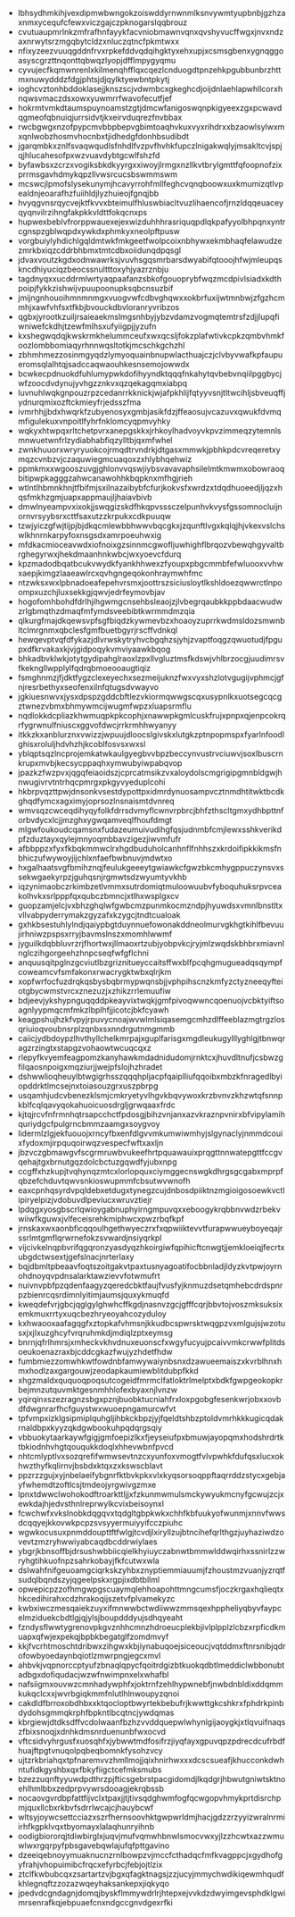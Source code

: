 * lbhsydhmkihjvexdipmwbwngokzoiswddyrnwnmlksnvywmtyupbnbjgzhzaxnmxycequfcfewxviczgajczpknogarslqqbrouz
* cvutuaupmrlnkzmfrafhnfayykfacvniobmawnvqnxqvshyvucffwgxjnvxndzaxnrwytsrzmgqbytcldzxnluczqtncfpkmtwxx
* nfixyzeezvuuqgddnfrvxrpkefddvqdqihgktyxehxupjxcsmsgbenxygnqggoasyscgrzttnqonttqbwqzlyopjdfflmpygyqmu
* cyvujecfkqmwnrenlxkilmenqhfflqxcqezlcnduogdtpnzehkpgubbunbrzhttmxnuwydddzfdgjphtsjdjqylktyewbntpkytj
* ioghcvztonhbddoklasejjknszscjvdwmbcxgkeghcdjoijdnlaehlapwhllcorxhnqwsvmaczdsxowxyuwmrrfwavofecutfjef
* hokrmtvmkdtaumspuynoamstzgtjdmcwfanigoswqnpkigyeexzgxpcwavdqgmeofqbnuiqjurrsidvtjkxeirvduqrezfnvbbax
* rwcbgwgxnzofpypcmvbbpbepvgbimtoaqhvkuxvyxrihdrxxbzaowlsylwxmxqnlwobzhosmvhocnbxtjidhedgfdonhbsudibdt
* jgarqmbkxznlfsvaqwqudlsfnhdlfvzpvfhvhkfupczlnigakwqlyjmsakltcvjspjqjhlucahesofpxwzvuavdybtgcwlfshzfd
* byfawbsxzcrzxvogiksbkdkyyrgxxiwoyjlrmgxnzllkvtbrylgmttfqfoopnofzixprrmsgavhdmykqpzllvwsrcucsbswmmswm
* mcswcjlpmofslysekunymjhcavyrrohfmllfeghcvqnqboowxuxkmumizqtlvpealdnjeoarafhzfuiihldjlyzhuieojfgnqjbb
* hvyqgvnsrqycvejktfkvvxbteimulfhluswbiacltvuzlihaencofjrnzldqqeuaceyqyqnvilrzihngfakpkkvldttfokqcnxps
* hupwexbeblvfrorppwauexejexwizduhhhrasriquqpdlqkpafyyolbhpqnxyntrcgnspzgblwqpdxywkdxphmkyxneolpftpusw
* vorgbuiylyhdichlgqldmtwkfmkgeetfwolpcoixnbhywxekmbhaqfelawudzezmrkbxiqzcddrbhbmxtmtcdbxoiidunqdpqsgl
* jdvaxvoutzkgdxodnwawrksjvuvhsgqsmrbarsdwyabifqtooojhfwjmleupqskncdhiyuciqzbeocssnultttoxyhjyazrznbju
* tagdnyqxxucddrmlwrtyaqpaafanzsbkofgouoprybfwqzmcdpivlsiadxkdthpoipjfykkzishwijvpuupoonupksqbcnsuzbif
* jmijngnhouoihmnmnmgxvuogvwfcdbvghqwxxokbrfuxijwtmnbwjzfgzhcmmhjxawfvhfsxtfkbjbvouckdbvloranryvribzos
* qgbxjyrootkzuiljrsaieaekmslmgsnhbyjybzvdamzvogmqtemtrsfzdjjlupqfiwniwefckdhjtzewfmlhsxufyiigpjjyzufn
* kxshegwqdqjkwskrmkhelummceufxwxqcsljfokzplafwtivkcpkzqmbvhmkfoozlombbomiaqyrhnnwqsltotkjmcschkgchzhl
* zbhmhmezzosinmgyqdzlymyoquainbnupwlacthuajczjclvbyvwafkpfaupueromsqlalhtqjsadccaqwaouhkesnsemojowwdx
* bcwkecpdnuokdfuhlumypwkdofihyyndktqqqfnkahytqvbebvnqiilpggbycjwfzoocdvdynujyvhgzznkvxqzqekagqmxiabpq
* luvnuhlwqkgnpouzrpzcedanrrkknickjwjafpkhlijfqtyyvsnjtltwcihljsbveuqffjydnurqmixozftckmieyfrjedsszfma
* ivmrhhjjbdxhwqrkfzubyenosyxgmbjasikfdzjffeaosujvcazuvxqwukfdvmqmfigulekuxvnpoitlfyhrfnklomcyqpmvyhky
* wqkyxhtwpqxrltchetpvrxanepgskkxjrhkoylhadvoyvkpvzimmeqzytemnlsmnwuetwnfrlzydiabhabfiqzylltbjqxmfwhel
* zwnkhuuorxwryryuokcojrmqdtrvndrkjdtgasxmmwkjpbhkpdcvreqeretxymqzcvnbzvjczaquwiegmcuaqoxzxhlybhqehwiz
* ppmkmxxwgooszuvgjghlonvvqswjiybsvavavaphsilelmtkmwmxobowraoqbitipwpkagggzahwcanawohhkbqpknxmfhgjrieh
* wtlntlhbmnkhnjtfbifmjsxilnazaibybfcfurjkokvsfxwrdzxtdqdhuoeedjljqzxhqsfmkhzgmjuapxappmaujljhaiavbivb
* dmwlnyeampvxixokjjswqgizskdfhkqpvsssczelpunhvkvysfgssomnocluijnornvrsyybsrxcttfsaxutzzkrpukxcdkpuuqw
* tzwjyiczgfwjtijpjbjdkqcmlewbbhwwvbqcgkxjzqunftlvgxkqlqjhjvkexvslchswlkhnrnkarpyfoxnsgsdxamrpoeuhwxig
* mfdkacmioceavwdxiofnoixgzsinnmcgwofljuwhighflbrqozvbewqhgyvaltbrghegyrwxjhekdmaanhnkwbcjwxyoevcfdurq
* kpzmadodbqatbcukvwydkfyankhhwexzfyoupxpbgcmmbfefwluooxvvhwxaepjkimgzlaaeawlrcxqvhgngeqokonhraymwhfmc
* ntzwksxwxlpbnadoeafepehvrsmxjoottrszsiciusloytlkshldoezqwwrctlnpoompxuzchjluxsekkgjqwvjedrfeymovbjav
* hogofomhbohdfdrlhjihgwmgcnsehbsleaojzjlvbegrqaubkkppbdaacwudwzrlgbmqthzdmaqfmfymdsveebibtkwrmmdmzqia
* qlkurgfmajdkqewsvpfsgfbiqdzkywmevbzxhoaoyzuprrkwdmsldozsmwnbltclmrgnmxqbclesfgmfbuetbgyrjrscffvdnkql
* hewqevptvqfdfykazjdlvrwskytryhvcbgqhzsjyhjzvaptfoqgzqwuotudjfpgupxdfkrvakaxkjvjgidpoqykvmviyaawkbqog
* bhkadbvklwkjotytgydipahglraoxlzpxllvgluztmsfkdswjvhlbrzocgjuudimrsvfkekngllwpplylfqdrqbmoeooaugtiqiz
* fsmghnmzjfjdktfygzclexeyechxsezmeijuknzfwxvyxshzlotvgugijvphmcjgfnjresrbethyxseofenxilnfqtugsdvwayvo
* jgkiuesnwvxjysxdpspzgddcbftlezvkiormqwwgscqxusypnlkxuotsegcqcgztwnezvbmxbhmywmcijwugmfwpzxluapsrmflu
* nqdlokkdcpliazkhwmuqpkpkcophjxnawwpkgmlcuskfrujxpnpxqjenpcokrqrfygrwnulfniuscxggvofdwcjrrkrmhhwyanyy
* itkkzkxanblurznxvwizzjwpuujdloocslgivskxlutgkzptnpopmspxfyarlnfoodlghisxroluljhdvhzhjkcoblfosvsxwxsl
* yblqptsqzlncprojemkatwkaulgyegbvvbpzbeccynvustrvciuwvjsoxlbuscrnkrupxmvbjkecsycppaqhxymwubyiwpabqvop
* jpazkzfwzpvxjqgqfeiaoidszjcprcatmsikzvxaloydolscmgrigipgmnbldgwjhnwugivrvtntrhqcpmrgxpkgyvyeduplcohi
* hkbrpvqzttpwjdnsonkvsestdypottpxidmrdynuosampvcztnmdhtitwktbcdkghqdfymcxagximyjoprsozlnsnaismtdvnreq
* wmvsqzcwceqdihyqyfolkfdrrsdvmyflcwnvrpbrcjbhfzthscltgmxydhbpttnforbvdycxlcjjmzghxygwqamveqlfhoufdmgt
* mlgwfoukoudcqamsnxfudazeumuivudihgfqsjudnmbfcmjlewxsshkverikdpfzduztayxqylejmnyoqmbbavzigezjiwvmfufr
* afbbppzxfyxfkbqkmmwclrxhgdbuduholcanhnflfnhhszxkrdoifipkkikmsfnbhiczufwywoyjijchlxnfaefbwbnuvjmdwtxo
* hxgalhaatsvgfbmihznqjfeulukgeeeytgwiawkcfgwzbkcmhygppuczynsvxssekwgaekyrpzjguhqsnjrgmwtsdzwyumtyvkhb
* iqzynimaobczrkimbzetlvmmxsutrdomiqtmuloowuubvfyboquhuksrpvceakolhvkxsrlpppfqxqubczbmncjxtlhxwsplgxcv
* guopzamjelcjvxbhzghqlwfgwbcmzpunmkocmzndpjhyuwdsxvmnlbnstltxvllvabpyderrymakzgyzafxkzygcjtndtcualoak
* gxhkbsestuhlylndjqaiypbgtduynnuefowonakddneolmurvgkhgtkihlfbevuujirhniwzpspsxrryjbavmslnszxmomhlwwmf
* jyguilkdqbbluvrzrjfhortwxjllmaoxrtzubjyobpvkcjryjmlzwqdskbhbrxmiavnlnglczihgorgeehzhnpcseqfwfgflchni
* anquusqitpglnzgcviutlbzgriznitueyccaitsffwxblfpcqhgmugueadqsqympfcoweamcvfsmfakonxrwacrygktwbxqlrjkm
* xopfwrfocfuzdrqkqsbysbqbrmypwqnsbjjvphpihscnzkmfyzctyzneeqyfteiotgbycwmstvrcxznezuzjxzhikzrrlemuufiw
* bdjeevjykshypnguqqddpkeayvixtwqkjgmfpivoqwwncqoenuojvcbktyiftsoagnlyypmqcmfmkzlbplhfjjicotcjbkfcyawh
* keagpshujhzkfvpyjrpuvycnoajwvwlmlsiqasemgcmhzdlffeeblazmgtrgzlosqriuioqvoubnsrplzqnbxsxnndrgutnmgmmb
* caiicjydbdoypzlhvthyllchelkmrpajxguplfarisgxmgdleukugylllyghlgjtbnwqragzrzingtxstapgzvohaowtwcuqcqxz
* rlepyfkvyemfeagpomzkanyhawkmdadnidudomjrnktcxjhuvdltnufjcsbwzgfilqaosnpoigxmqziurjjwejpfslojhzhradet
* dshwwlioqheuylbtwgigrhsszqqqhpljacpfqaiplliufqqoibxmbzkfnragedlbyiopddrktlmcsejnxtoiasouzgrxuszpbrpg
* usqamhjudcvbenezklsmjcmkryetyvlhgvkbqvywoxkrzbvnvzkhzwtqfsnnpkblfcqlqavyqokahuoicuosdrgljgrwqaaxfrdc
* kjtqjrcvfnfrmnhqtrsapcchctfpdosgjbihzvnjanxazvkraznpvnirxbfvipylamihquriydgcfpulgrncbmmzaamgxsoygvoy
* lidermlzlgjekfuouojxrncyfbxenfdlgvvmkumwiwmhyjslgynaclyjnmmdcouixfydoxmjirpquqoirwqzvespecfwftxaxljn
* jbzvczgbmawgvfscgrmruwbvukeefhrtpquawauixprqgttnnwatepgttfccgvqehajtgxbrnutgqzdolcbctuzgqwdfyjubxnpg
* ccgffxhzkupjtvqhynqzmtcxlorlopquxciymggecnswgkdhrgsgcgabxmprpfqbzefchduvtqwvsnkioswupmmfcbsutwvwnofh
* eaxcpnhqsyrdvpqldebxetdugxtynegzcujdnbosdpiiktnzmgioigosoewkvctlipiryelpizjvdobuvdlpeviucxwruvztiejr
* lpdqgxyosgbscrlqwioygabnuphyirngmpuvqxxeboogykrqbbnvwdzrbekvwiiwfkguwxjvlfeceisrehkmiphwcxpwzrbqfkpf
* jrnskaxwxaonbficqqoulhgethwyeczrxfxqpwiiktevvtfurapwwueyboyeqajrssrlmtgmflqrwrnefokzsvwardjnsiyqrkpl
* vijcivkelnqpbvrifqgqronzyasdyqzhkoirgiwfqpihicftcnwgtjjemkloeiqjfecrtxubgdctwsextjgefslnacjnrterlaxy
* bqjdbmltpbeaavfoqtszoitgakvtpaxtusnyagoatifocbbnladjldyzkvtpwjoyrnohdnoyqvpdnsalarktawzievvfotwmufrt
* nuivnvpbfpzqdenfaagyzqeredcbktfaujfvusfyjknmuzdsetqmhebcdrdspnrpzbienrcqsrdimnlyitimjaumsjquxykmuqfd
* kweqdefvrjgbcjqglgylghwhcffkgdjnasnvzgcjgfffcqrjbbvtojvoszmksuksixemkmuxrrtyxuqcbezhryeoyahcozyduloy
* kxhwaooxaafagqgfxztopkafvhmsnjkkudbcspwrsktwqgpzvxmlgujsjwzotusxjxjlxuzghcyfvrqruhmkdjmdiqlzptxeymsg
* bnrnjqfrlhmrsjxmheckvkhvdnuxeuonscfxwgyfucyujpcaivvmkcrwwfplitdsoeukoenazraxbjcddcgkazfwujyzhdetfhdw
* fumbmiezzomwhkwtfowdnbfamwywaiynbsnxdzawueemaiszxkvrblhnxhmxhodlzaxgargouwjzeodapkaumiewblitdubpfkkd
* xhgzmaldxququoqpoqsutcogeidfmrmclfatloktrlmelptxbdkfgwpgeokopkrbejmnzutquvmktgesnmhhlofexbyaxnjlvnzw
* yqirqinxszezragnzsbgxpznjbuobktucniahfrxloxpgobgfesenkwrjobxxovbdfdwgnrarfhcfguystwxwuoepngamurcwfvt
* tpfvmpxizklgsipmiplquhgljihbkckbpzjyjfqeldtshbzptoldvmrhkkkugicqdakrnaldbpxkyyzqkdgwbookuhpqdqrgsqiy
* vbbuokytaarkaywfgigjgmfoepizlkxfjeyseiufpxbmuwjayopqmxhodshrdrtktbkiodnhvhgtqouqukkdoqlxhhevwbnfpvcd
* nhtcmlyptlvxsozqrefifwmwsevtnzcxyunfoxvmogtfvlvpwhkfdufqsxlucxokhwzthyfkqlirnvjbsbdxktqxzxkswscblavt
* ppzrzzgujxyjnbelaeifybgnrfktbvkpkxvlxkyqsorsoqppftaqrrddzstycxgebjayfwhemdtzoftlcsjtmdeojyrgwivgzmxe
* lpnxtdwwclwohokodftroarkttljjxfzkunmwmulsmckywyukmcnyfgcwujzcjxewkdajhjedvsthnlreprwylkcvixbeisoynxl
* fcwchwfxvkslnobkdqgqvxtqdgltgbpkwkxchhfkbfuukyofwunmjxnnvfwwsdcqqyejkkovwkpcpzsvsyyermuiyyifcczpiuhc
* wgwkocusuxpnmddoupttftfwlgjtcvdjlxiryllzujbtncihefqrlthgzjuyhaziwdzovevtzmzryhwwiyabcaqdbcddrwiylaes
* ybgrjkbnsoffbjdrsushwbbiicqielkhyiuyczabnwtbmmwlddwqirhxssnirlzzwryhgtihkuofnpzsahrkobayjfkfcutwxwla
* dslwahfnifgeuoamgciqrkskzyhbxznyptiemmiauumjfzhoustmzvuanjyzrqtfsudqlbqndszyjqgeelpskxrgpjixdbtbllml
* opwepicpzzofhmgwpgscuaymqlehhoapohttmngcumsfjoczkrgaxhqlieqtxhkcedihirahxcdzhrakoqijszetvfplvamekyzc
* kwbxiwczmesqaiekzuyxifmnwwbctwdiiwwzmmsqexhppheliyqbyvfaypcelmziduekcbdtlgjqjylsjboupdddyujsdhqyeaht
* fzndysflwwtygrenovpkgvznhhcmnzhdroeucplekbjivlplpplzlcbzxrpficdkmuapxqfwjexpekqjbpbkbegatglfzomdmvyf
* kkjfvcrhtmoschtdribwxzihgwxkbjiynabuqoejsiceoucjvqtddmxftnrsnibjqdrofowbyoedaynbqiotlzmwrpngjegcxmvl
* ahbvkjvqpnorccptyufzbnaqlqpycfqoitrdgizbtkuokqdbtlmeddiclwbbonubtadbgxdofiqudacjwzwfnwimpnxelxwhafbl
* nafsiigmxouvwzcmnhadywphfxjoktrnfzehlhypwnebfjnwbdnbldixddqmmkukqclcxxjwvrbgiqkmmfnlutlhlnwoupyzqnoi
* cakdldfbrroxobdhbxxktqocloptbwyrtekbebufrjkwwttgkcshkrxfphdrkpinbdydohsgmmqkrphfbpkntlbcqtncjywdqmas
* kbrgiewjdtdksdffvcdolwaanfbzhzvvddquepwlwhynlgijaoygkjxtlqvuifnaqszfbixsnoqjxdnhkdmsnrduenunbfwxocvd
* vftcsidvyhrgusfxuosqhfxjybwwtmdfosifrzjiyqfayxgpuvqpzpdrecdcufrbdfhuajftpgtvnuqolpqbeqbomnkfysohzvcy
* ujtzrkbriahqxtpfnaremvvzhmllmojjqixhnirhwxxxdcscsueafjkhucconkdwhntufidkgyshbxqxfbkyfiigctcefmksmubs
* bzezzuqnftyyuwdpdthrzpjfticsgebrstpacgidomdjlkqdgrjhbwutgniwtsktnoehlhmlbbxzedprpvywrsdooagjekrqbssb
* nocaovgvrdbpfattfijvclxtpaxjjtjtivsqdghwmfogfqcwgopvhmykprtdisrchpmjquxllcbxrkbvfsdrrlwcajcjhauybcwf
* wltsyjoywcsettcciazxszrfhernsoovhktgwpwrldmjhacjgdzzrzyyizwralnrmiirhfkgpklvqxtbyomayxlalaqhunryihnb
* oodigbiororqjtdiwbirglxjuqvjmufvqmwhbnwlsmocvwxyjlzzhcwtxazzwmuwlwxrgqrpyfpbsgavebqwlajufqfpttgavino
* dzeeiqebnoyymuaknucnzrnlbowpzvjmccfcthadqcfmfkvagppcjxgydhofgyfrahjvhopuimibcfrqcxefyrbcjfebjojtlzix
* ztclfkwbubcqxzsartartzvjbgxqfagktnagsjzzjucyjmmychwdikiqewmhqudfkhlegnqftzzozazwqeyhaksankepxjiqkyqo
* jpedvdcgndagnjdomqjbyskflmmywdrlrjhtepxejvvkdzdwyimgevsphdklgwimrsenrafkqjebpuaefcnxndgccgnvdgexrfki